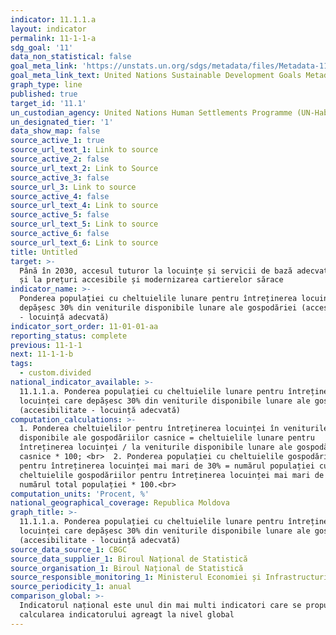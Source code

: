 ```yaml
---
indicator: 11.1.1.a
layout: indicator
permalink: 11-1-1-a
sdg_goal: '11'
data_non_statistical: false
goal_meta_link: 'https://unstats.un.org/sdgs/metadata/files/Metadata-11-01-01.pdf'
goal_meta_link_text: United Nations Sustainable Development Goals Metadata (PDF 93.1 KB)
graph_type: line
published: true
target_id: '11.1'
un_custodian_agency: United Nations Human Settlements Programme (UN-Habitat)
un_designated_tier: '1'
data_show_map: false
source_active_1: true
source_url_text_1: Link to source
source_active_2: false
source_url_text_2: Link to Source
source_active_3: false
source_url_3: Link to source
source_active_4: false
source_url_text_4: Link to source
source_active_5: false
source_url_text_5: Link to source
source_active_6: false
source_url_text_6: Link to source
title: Untitled
target: >-
  Până în 2030, accesul tuturor la locuințe și servicii de bază adecvate, sigure
  și la prețuri accesibile și modernizarea cartierelor sărace
indicator_name: >-
  Ponderea populației cu cheltuielile lunare pentru întreținerea locuinței care
  depășesc 30% din veniturile disponibile lunare ale gospodăriei (accesibilitate
  - locuință adecvată)
indicator_sort_order: 11-01-01-aa
reporting_status: complete
previous: 11-1-1
next: 11-1-1-b
tags:
  - custom.divided
national_indicator_available: >-
  11.1.1.a. Ponderea populației cu cheltuielile lunare pentru întreținerea
  locuinței care depășesc 30% din veniturile disponibile lunare ale gospodăriei
  (accesibilitate - locuință adecvată)
computation_calculations: >-
  1. Ponderea cheltuielilor pentru întreținerea locuinței în veniturile
  disponibile ale gospodăriilor casnice = cheltuielile lunare pentru
  întreținerea locuinței / la veniturile disponibile lunare ale gospodăriilor
  casnice * 100; <br>  2. Ponderea populației cu cheltuielile gospodăriilor
  pentru întreținerea locuinței mai mari de 30% = numărul populației cu
  cheltuielile gospodăriilor pentru întreținerea locuinței mai mari de 30% /
  numărul total populației * 100.<br>
computation_units: 'Procent, %'
national_geographical_coverage: Republica Moldova
graph_title: >-
  11.1.1.a. Ponderea populației cu cheltuielile lunare pentru întreținerea
  locuinței care depășesc 30% din veniturile disponibile lunare ale gospodăriei
  (accesibilitate - locuință adecvată)
source_data_source_1: CBGC
source_data_supplier_1: Biroul Național de Statistică
source_organisation_1: Biroul Național de Statistică
source_responsible_monitoring_1: Ministerul Economiei și Infrastructurii
source_periodicity_1: anual
comparison_global: >-
  Indicatorul național este unul din mai multi indicatori care se propun pentru
  calcularea indicatorului agreagt la nivel global
---
```

